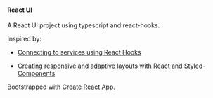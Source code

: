 #### React UI
A React UI project using typescript and react-hooks.

Inspired by: 

- [Connecting to services using React Hooks](https://github.com/camilosw/react-hooks-services)

- [Creating responsive and adaptive layouts with React and Styled-Components](https://dev.to/carloscne/creating-responsive-and-adaptive-layouts-with-react-and-styled-components-1ghi)

Bootstrapped with [Create React App](https://github.com/facebook/create-react-app).

